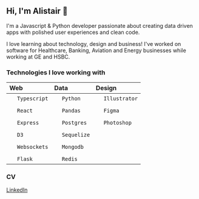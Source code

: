 ## Hi, I'm Alistair 👋

I'm a Javascript & Python developer passionate about creating data driven apps with polished user experiences and clean code.

I love learning about technology, design and business! I've worked on software for Healthcare, Banking, Aviation and Energy businesses while working at GE and HSBC.

### Technologies I love working with
| Web | Data | Design |
| :--- | :--- | :--- |
| <img width="16px" src="https://cdn.jsdelivr.net/gh/devicons/devicon/icons/typescript/typescript-original.svg" />  `Typescript` | <img width="16px" src="https://cdn.jsdelivr.net/gh/devicons/devicon/icons/python/python-original.svg" />  `Python` | <img width="16px" src="https://cdn.jsdelivr.net/gh/devicons/devicon/icons/illustrator/illustrator-plain.svg" />  `Illustrator` |
| | |
| <img width="16px" src="https://cdn.jsdelivr.net/gh/devicons/devicon/icons/react/react-original.svg" />  `React` | <img width="16px" src="https://cdn.jsdelivr.net/gh/devicons/devicon/icons/pandas/pandas-original.svg" />  `Pandas` | <img width="16px" src="https://cdn.jsdelivr.net/gh/devicons/devicon/icons/figma/figma-original.svg" />  `Figma` |
| | |
| <img width="16px" src="https://cdn.jsdelivr.net/gh/devicons/devicon/icons/express/express-original.svg" />  `Express` | <img width="16px" src="https://cdn.jsdelivr.net/gh/devicons/devicon/icons/postgresql/postgresql-original.svg" />  `Postgres` | <img width="16px" src="https://cdn.jsdelivr.net/gh/devicons/devicon/icons/photoshop/photoshop-plain.svg" />  `Photoshop` |
| | |
| <img width="16px" src="https://cdn.jsdelivr.net/gh/devicons/devicon/icons/d3js/d3js-original.svg" />  `D3` | <img width="16px" src="https://cdn.jsdelivr.net/gh/devicons/devicon/icons/sequelize/sequelize-original.svg" />  `Sequelize` |  |
| | |
| <img width="16px" src="https://cdn.jsdelivr.net/gh/devicons/devicon/icons/socketio/socketio-original.svg" />  `Websockets` | <img width="16px" src="https://cdn.jsdelivr.net/gh/devicons/devicon/icons/mongodb/mongodb-original.svg" />  `Mongodb` | |
| | |
| <img width="16px" src="https://cdn.jsdelivr.net/gh/devicons/devicon/icons/flask/flask-original.svg" />  `Flask` | <img width="16px" src="https://cdn.jsdelivr.net/gh/devicons/devicon/icons/redis/redis-original.svg" />  `Redis` | |

### CV
[LinkedIn](https://www.linkedin.com/in/garioch/)
